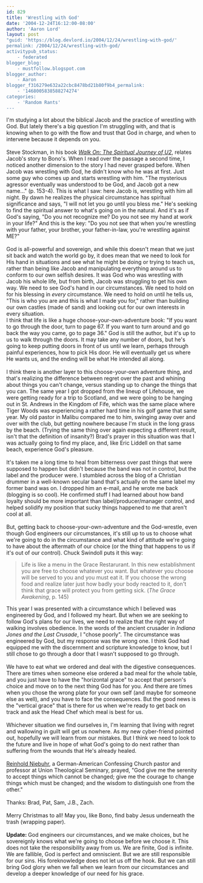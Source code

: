 ```yaml
---
id: 829
title: 'Wrestling with God'
date: '2004-12-24T16:12:00-08:00'
author: 'Aaron Lord'
layout: post
"guid: 'https://blog.devlord.io/2004/12/24/wrestling-with-god/'
permalink: /2004/12/24/wrestling-with-god/
activitypub_status:
    - federated
blogger_blog:
    - mustfollow.blogspot.com
blogger_author:
    - Aaron
blogger_f316279e632a22cbc8478bd21b80f9b4_permalink:
    - '1468005838588274274'
categories:
    - 'Random Rants'
---
```


I'm studying a lot about the biblical Jacob and the practice of wrestling with God.  But lately there's a big question I'm struggling with, and that is knowing when to go with the flow and trust that God in charge, and when to intervene because it depends on you.<br /><br />Steve Stockman, in his book <a href="http://www.amazon.com/exec/obidos/ASIN/088419793X/lbmusic"><i>Walk On: The Spiritual Journey of U2</i></a>, relates Jacob's story to Bono's.  When I read over the passage a second time, I noticed another dimension to the story I had never grasped before.  When Jacob was wrestling with God, he didn't know who he was at first.  Just some guy who comes up and starts wrestling with him.  "The mysterious agressor eventually was understood to be God, and Jacob got a new name..." (p. 153-4).  This is what I saw: here Jacob is, wrestling with him all night.  By dawn he realizes the physical circumstance has spiritual significance and says, "I will not let you go until you bless me."  He's seeking to find the spiritual answer to what's going on in the natural.  And it's as if God's saying, "Do you not recognize me?  Do you not see my hand at work in your life?"  And this is the key: "Do you not see that when you're wrestling with your father, your brother, your father-in-law, you're wrestling against ME?"<br /><br />God is all-powerful and sovereign, and while this doesn't mean that we just sit back and watch the world go by, it does mean that we need to look for His hand in situations and see what he might be doing or trying to teach us, rather than being like Jacob and manipulating everything around us to conform to our own selfish desires.  It was God who was wrestling with Jacob his whole life, but from birth, Jacob was struggling to get his own way.  We need to see God's hand in our circumstances.  We need to hold on for his blessing in <i>every</i> circumstance.  We need to hold on until he tells us, "This is who you are and this is what I made you for," rather than building our own castles (made of sand) and looking out for our own interests in every situation.<br />I think that life is like a huge choose-your-own-adventure book: "If you want to go through the door, turn to page 67.  If you want to turn around and go back the way you came, go to page 36."  God is still the author, but it's up to us to walk through the doors.  It may take any number of doors, but he's going to keep putting doors in front of us until we learn, perhaps through painful experiences, how to pick His door.  He will eventually get us where He wants us, and the ending will be what He intended all along.<br /><br />I think there is another layer to this choose-your-own adventure thing, and that's realizing the difference between regret over the past and whining about things you can't change, versus standing up to change the things that you can.  The same year I got dropped from the lineup of Lifehouse, we were getting ready for a trip to Scotland, and we were going to be hanging out in St. Andrews in the Kingdom of Fife, which was the same place where Tiger Woods was experiencing a rather hard time in his golf game that same year.  My old pastor in Malibu compared me to him, swinging away over and over with the club, but getting nowhere because I'm stuck in the long grass by the beach.  (Trying the same thing over again expecting a different result, isn't that the definition of insanity?)  Brad's prayer in this situation was that I was actually going to find my place, and, like Eric Liddell on that same beach, experience God's pleasure.<br /><br />It's taken me a long time to heal from bitterness over past things that were supposed to happen but didn't because the band was not in control, but the label and the producer were.  I stumbled across the blog of a Christian drummer in a well-known secular band that's actually on the same label my former band was on.  I dropped him an e-mail, and he wrote me back (blogging is so cool).  He confirmed stuff I had learned about how band loyalty should be more important than label/producer/manager control, and helped solidify my position that sucky things happened to me that aren't cool at all.<br /><br />But, getting back to choose-your-own-adventure and the God-wrestle, even though God engineers our circumstances, it's still up to us to choose what we're going to do in the circumstance and what kind of attitude we're going to have about the aftermath of our choice (or the thing that happens to us if it's out of our control).  Chuck Swindoll puts it this way:<br /><blockquote>Life is like a menu in the Grace Restarurant.  In this new establishment you are free to choose whatever you want.  But whatever you choose will be served to you and you must eat it.  If you choose the wrong food and realize later just how badly your body reacted to it, don't think that grace will protect you from getting sick. (<i>The Grace Awakening</i>, p. 145)</blockquote>This year I was presented with a circumstance which I believed was engineered by God, and I followed my heart.  But when we are seeking to follow God's plans for our lives, we need to realize that the right way of walking involves obedience.  In the words of the ancient crusader in <i>Indiana Jones and the Last Crusade</i>, I "chose poorly".  The circumstance was engineered by God, but my response was the wrong one.  I think God had equipped me with the discernment and scripture knowledge to know, but I still chose to go through a door that I wasn't supposed to go through.<br /><br />We have to eat what we ordered and deal with the digestive consequences.  There are times when someone else ordered a bad meal for the whole table, and you just have to have the "horizontal grace" to accept that person's choice and move on to the next thing God has for you.  And there are times when you chose the wrong plate for your own self (and maybe for someone else as well), and you have to face the consequences.  But the good news is the "vertical grace" that is there for us when we're ready to get back on track and ask the Head Chef which meal is best for us.<br /><br />Whichever situation we find ourselves in, I'm learning that living with regret and wallowing in guilt will get us nowhere.  As my new cyber-friend pointed out, hopefully we will learn from our mistakes.  But I think we need to look to the future and live in hope of what God's going to do next rather than suffering from the wounds that He's already healed.<br /><br /><a href="http://www.leaderu.com/isot/docs/niehbr3.html" target="_blank" rel="noopener">Reinhold Niebuhr</a>, a German-American Confessing Church pastor and professor at Union Theological Seminary, prayed, "God give me the serenity to accept things which cannot be changed; give me the courage to change things which must be changed; and the wisdom to distinguish one from the other."<br /><br />Thanks: Brad, Pat, Sam, J.B., Zach.<br /><br />Merry Christmas to all!  May you, like Bono, find baby Jesus underneath the trash (wrapping paper).<br /><br /><b>Update: </b>God engineers our circumstances, and we make choices, but he sovereignly knows what we're going to choose before we choose it. This does not take the responsibility away from us. We are finite, God is infinite. We are fallible, God is perfect and omniscient. But we are still responsible for our sins. His foreknowledge does not let us off the hook. But we can still bring God glory when we fall when we learn from our circumstances and develop a deeper knowledge of our need for his grace.<div class="blogger-post-footer"><img width='1' height='1' src='https://blogger.googleusercontent.com/tracker/2602771351651662379-1468005838588274274?l=mustfollow.blogspot.com' alt='' /></div>